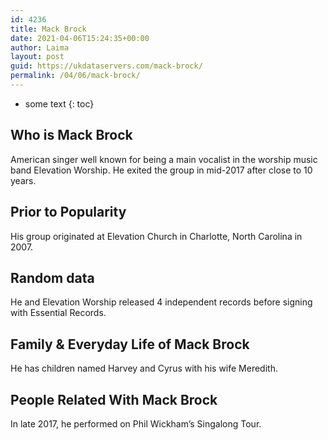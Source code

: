```yaml
---
id: 4236
title: Mack Brock
date: 2021-04-06T15:24:35+00:00
author: Laima
layout: post
guid: https://ukdataservers.com/mack-brock/
permalink: /04/06/mack-brock/
---
```


* some text
{: toc}


## Who is Mack Brock
                  
                  
                  
American singer well known for being a main vocalist in the worship music band Elevation Worship. He exited the group in mid-2017 after close to 10 years.
                  
              
            
              
            
                
                
                
## Prior to Popularity
                  
                  
                  
His group originated at Elevation Church in Charlotte, North Carolina in 2007.
                  
              
            
              
            
                
                
                
## Random data
                  
                  
                  
He and Elevation Worship released 4 independent records before signing with Essential Records.
                  
              
            
              
            
                
                
                
## Family & Everyday Life of Mack Brock
                  
                  
                  
He has children named Harvey and Cyrus with his wife Meredith.
                  
              
            
              
            
                
                
                
## People Related With Mack Brock
                  
                  
                  
In late 2017, he performed on Phil Wickham&#8217;s Singalong Tour.
                  
              
            
              
            
                
              
            
              
              
            
            
              
            
          
          
          
